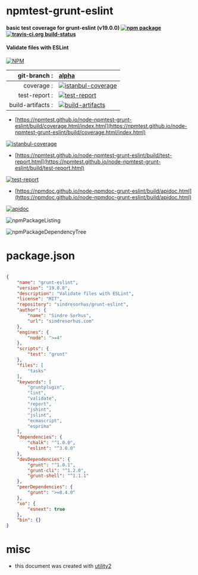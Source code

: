 # npmtest-grunt-eslint

#### basic test coverage for  grunt-eslint (v19.0.0)  [![npm package](https://img.shields.io/npm/v/npmtest-grunt-eslint.svg?style=flat-square)](https://www.npmjs.org/package/npmtest-grunt-eslint) [![travis-ci.org build-status](https://api.travis-ci.org/npmtest/node-npmtest-grunt-eslint.svg)](https://travis-ci.org/npmtest/node-npmtest-grunt-eslint)

#### Validate files with ESLint

[![NPM](https://nodei.co/npm/grunt-eslint.png?downloads=true&downloadRank=true&stars=true)](https://www.npmjs.com/package/grunt-eslint)

| git-branch : | [alpha](https://github.com/npmtest/node-npmtest-grunt-eslint/tree/alpha)|
|--:|:--|
| coverage : | [![istanbul-coverage](https://npmtest.github.io/node-npmtest-grunt-eslint/build/coverage.badge.svg)](https://npmtest.github.io/node-npmtest-grunt-eslint/build/coverage.html/index.html)|
| test-report : | [![test-report](https://npmtest.github.io/node-npmtest-grunt-eslint/build/test-report.badge.svg)](https://npmtest.github.io/node-npmtest-grunt-eslint/build/test-report.html)|
| build-artifacts : | [![build-artifacts](https://npmtest.github.io/node-npmtest-grunt-eslint/glyphicons_144_folder_open.png)](https://github.com/npmtest/node-npmtest-grunt-eslint/tree/gh-pages/build)|

- [https://npmtest.github.io/node-npmtest-grunt-eslint/build/coverage.html/index.html](https://npmtest.github.io/node-npmtest-grunt-eslint/build/coverage.html/index.html)

[![istanbul-coverage](https://npmtest.github.io/node-npmtest-grunt-eslint/build/screenCapture.buildCi.browser.%252Ftmp%252Fbuild%252Fcoverage.lib.html.png)](https://npmtest.github.io/node-npmtest-grunt-eslint/build/coverage.html/index.html)

- [https://npmtest.github.io/node-npmtest-grunt-eslint/build/test-report.html](https://npmtest.github.io/node-npmtest-grunt-eslint/build/test-report.html)

[![test-report](https://npmtest.github.io/node-npmtest-grunt-eslint/build/screenCapture.buildCi.browser.%252Ftmp%252Fbuild%252Ftest-report.html.png)](https://npmtest.github.io/node-npmtest-grunt-eslint/build/test-report.html)

- [https://npmdoc.github.io/node-npmdoc-grunt-eslint/build/apidoc.html](https://npmdoc.github.io/node-npmdoc-grunt-eslint/build/apidoc.html)

[![apidoc](https://npmdoc.github.io/node-npmdoc-grunt-eslint/build/screenCapture.buildCi.browser.%252Ftmp%252Fbuild%252Fapidoc.html.png)](https://npmdoc.github.io/node-npmdoc-grunt-eslint/build/apidoc.html)

![npmPackageListing](https://npmtest.github.io/node-npmtest-grunt-eslint/build/screenCapture.npmPackageListing.svg)

![npmPackageDependencyTree](https://npmtest.github.io/node-npmtest-grunt-eslint/build/screenCapture.npmPackageDependencyTree.svg)



# package.json

```json

{
    "name": "grunt-eslint",
    "version": "19.0.0",
    "description": "Validate files with ESLint",
    "license": "MIT",
    "repository": "sindresorhus/grunt-eslint",
    "author": {
        "name": "Sindre Sorhus",
        "url": "sindresorhus.com"
    },
    "engines": {
        "node": ">=4"
    },
    "scripts": {
        "test": "grunt"
    },
    "files": [
        "tasks"
    ],
    "keywords": [
        "gruntplugin",
        "lint",
        "validate",
        "report",
        "jshint",
        "jslint",
        "ecmascript",
        "esprima"
    ],
    "dependencies": {
        "chalk": "^1.0.0",
        "eslint": "^3.0.0"
    },
    "devDependencies": {
        "grunt": "^1.0.1",
        "grunt-cli": "^1.2.0",
        "grunt-shell": "^1.1.1"
    },
    "peerDependencies": {
        "grunt": ">=0.4.0"
    },
    "xo": {
        "esnext": true
    },
    "bin": {}
}
```



# misc
- this document was created with [utility2](https://github.com/kaizhu256/node-utility2)

